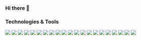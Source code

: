 ### Hi there 👋

<!--
**taherromdhane/taherromdhane** is a ✨ _special_ ✨ repository because its `README.md` (this file) appears on your GitHub profile.

Here are some ideas to get you started:

- 🔭 I’m currently working on ...
- 🌱 I’m currently learning ...
- 👯 I’m looking to collaborate on ...
- 🤔 I’m looking for help with ...
- 💬 Ask me about ...
- 📫 How to reach me: ...
- 😄 Pronouns: ...
- ⚡ Fun fact: ...
-->

### Technologies & Tools 
![](https://img.shields.io/badge/-Python-informational?style=flat&logo=Python&logoColor=white&color=3776AB)
![](https://img.shields.io/badge/Code-JavaScript-informational?style=flat&logo=JavaScript&logoColor=white&color=F7DF1E)
![](https://img.shields.io/badge/Code-C++-informational?style=flat&logo=C%2B%2B&logoColor=white&color=00599C)
![](https://img.shields.io/badge/Code-C++-informational?style=flat&logo=C%2B%2B&logoColor=white&color=00599C)
![](https://img.shields.io/badge/Framework-TensorFlow-informational?style=flat&logo=TensorFlow&logoColor=white&color=00599C)
![](https://img.shields.io/badge/Framework-Keras-informational?style=flat&logo=Keras&logoColor=white&color=D00000)
![](https://img.shields.io/badge/Framework-PyTorch-informational?style=flat&logo=PyTorch&logoColor=white&color=EE4C2C)
![](https://img.shields.io/badge/Framework-Flask-informational?style=flat&logo=Flask&logoColor=white&color=000000)
![](https://img.shields.io/badge/Framework-Node.js-informational?style=flat&logo=Node.js&logoColor=white&color=339933)
![](https://img.shields.io/badge/Framework-React.js-informational?style=flat&logo=React&logoColor=white&color=61DAFB)
![](https://img.shields.io/badge/Editor-Visual%20Studio%20Code-informational?style=flat&logo=visual-studio-code&logoColor=white&color=2bbc8a)
![](https://img.shields.io/badge/Editor-Notepad++-informational?style=flat&logo=Notepad%2B%2B&logoColor=white&color=90E59A)
![](https://img.shields.io/badge/Editor-Jupyter-informational?style=flat&logo=Jupyter&logoColor=white&color=F37626)
![](https://img.shields.io/badge/Tools-Slack-informational?style=flat&logo=Slack&logoColor=white&color=4A154B)
![](https://img.shields.io/badge/Tools-Postman-informational?style=flat&logo=Postman&logoColor=white&color=FF6C37)
![](https://img.shields.io/badge/Tools-Docker-informational?style=flat&logo=Docker&logoColor=white&color=2496ED)
![](https://img.shields.io/badge/Tools-Kubernetes-informational?style=flat&logo=Kubernetes&logoColor=white&color=326CE5)
![](https://img.shields.io/badge/Tools-Git-informational?style=flat&logo=Git&logoColor=white&color=F05032)
![](https://img.shields.io/badge/Tools-Slack-informational?style=flat&logo=Slack&logoColor=white&color=4A154B)
![](https://img.shields.io/badge/Cloud-Google%20Cloud-informational?style=flat&logo=Google%20Cloud&logoColor=white&color=4285F4)
![](https://img.shields.io/badge/Cloud-Heroku-informational?style=flat&logo=Heroku&logoColor=white&color=430098)

